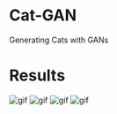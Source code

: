 # Cat-GAN
Generating Cats with GANs

# Results
![gif](https://raw.githubusercontent.com/vee-upatising/Cat-GAN/master/result2.gif)
![gif](https://raw.githubusercontent.com/vee-upatising/Cat-GAN/master/result.gif)
![gif](https://raw.githubusercontent.com/vee-upatising/Cat-GAN/master/result3.gif)
![gif](https://raw.githubusercontent.com/vee-upatising/Cat-GAN/master/result4.gif)
